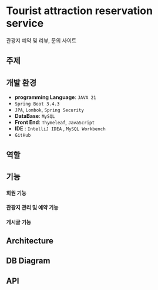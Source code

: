 # Tourist attraction reservation service
관광지 예약 및 리뷰, 문의 사이트


## 주제


## 개발 환경

 - **programming Language**: `JAVA 21`
 - `Spring Boot 3.4.3`
 - `JPA`, `Lombok`, `Spring Security`
 - **DataBase**: `MySQL`
 - **Front End**: `Thymeleaf`, `JavaScript`
 - **IDE** : `IntelliJ IDEA` , `MySQL Workbench`
 - `GitHub`

   
## 역할


## 기능


#### 회원 기능

#### 관광지 관리 및 예약 기능

#### 게시글 기능



## Architecture 


## DB Diagram


## API

